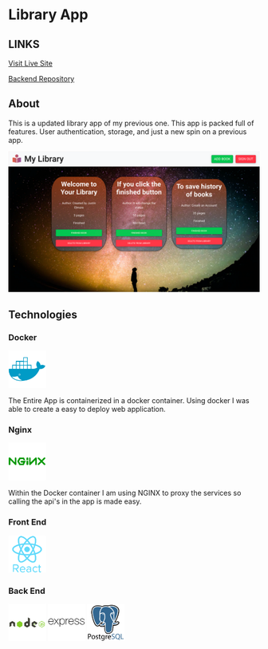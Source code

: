 # Library App

## LINKS

[Visit Live Site](https://jelmore1674.github.io/my-library)

[Backend Repository](https://github.com/jelmore1674/mylibrary-backend)

## About

This is a updated library app of my previous one. This app is packed full of
features. User authentication, storage, and just a new spin on a previous app.

<img src='./public/mylibrary.png'>

## Technologies

### Docker

<img src='https://raw.githubusercontent.com/devicons/devicon/master/icons/docker/docker-plain.svg' width='75px' style="background-color: white">

The Entire App is containerized in a docker container. Using docker I was able
to create a easy to deploy web application.

### Nginx

<img src='https://raw.githubusercontent.com/devicons/devicon/master/icons/nginx/nginx-original.svg' width='75px' style="background-color: white">

Within the Docker container I am using NGINX to proxy the services so calling
the api's in the app is made easy.

### Front End

<img src='https://raw.githubusercontent.com/devicons/devicon/9f4f5cdb393299a81125eb5127929ea7bfe42889/icons/react/react-original-wordmark.svg' width='75px' style="background-color: white">

### Back End

<img src='https://raw.githubusercontent.com/devicons/devicon/9f4f5cdb393299a81125eb5127929ea7bfe42889/icons/nodejs/nodejs-original-wordmark.svg' width="75px" style="background-color: white">
<img src='https://raw.githubusercontent.com/devicons/devicon/9f4f5cdb393299a81125eb5127929ea7bfe42889/icons/express/express-original-wordmark.svg' width="75px" style="background-color: white">
<img src='https://raw.githubusercontent.com/devicons/devicon/9f4f5cdb393299a81125eb5127929ea7bfe42889/icons/postgresql/postgresql-original-wordmark.svg' width="75px" style="background-color: white">
